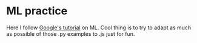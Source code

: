 # ML practice

Here I follow [Google's tutorial](https://www.youtube.com/watch?v=AoeEHqVSNOw&t=) on ML. 
Cool thing is to try to adapt as much as possible of those .py examples to .js just for fun.